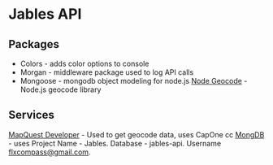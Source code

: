 # Jables API
## Packages
* Colors - adds color options to console
* Morgan - middleware package used to log API calls
* Mongoose - mongodb object modeling for node.js
[Node Geocode](https://github.com/nchaulet/node-geocoder) - Node.js geocode library

## Services
[MapQuest Developer](https://developer.mapquest.com/) - Used to get geocode data, uses CapOne cc
[MongDB](https://cloud.mongodb.com) - uses Project Name - Jables.  Database - jables-api.  Username flxcompass@gmail.com.
